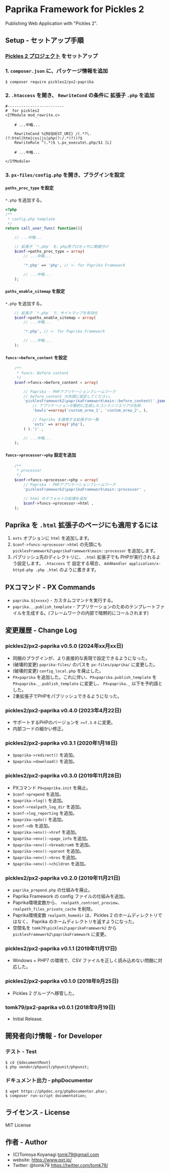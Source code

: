 # Paprika Framework for Pickles 2

Publishing Web Application with "Pickles 2".


## Setup - セットアップ手順

### [Pickles 2 プロジェクト](https://pickles2.com/) をセットアップ

### 1. `composer.json` に、パッケージ情報を追加

```
$ composer require pickles2/px2-paprika
```


### 2. `.htaccess` を開き、 `RewriteCond` の条件に 拡張子 `.php` を追加

```
#-------------------------
#  for pickles2
<IfModule mod_rewrite.c>

	# ...中略...

	RewriteCond %{REQUEST_URI} /(.*?\.(?:html|htm|css|js|php(?:/.*)?))?$
	RewriteRule ^(.*)$ \.px_execute\.php/$1 [L]

	# ...中略...

</IfModule>
```

### 3. `px-files/config.php` を開き、プラグインを設定

#### `paths_proc_type` を設定

`*.php` を追加する。

```php
<?php
/**
 * config.php template
 */
return call_user_func( function(){

	// ...中略...

	// 拡張子 `*.php` を、php用プロセッサに関連付け
	$conf->paths_proc_type = array(
		// ...中略...

		'*.php' => 'php', // <- for Paprika Framework

		// ...中略...
	);
```

#### `paths_enable_sitemap` を設定

`*.php` を追加する。

```php
	// 拡張子 `*.php` で、サイトマップを有効化
	$conf->paths_enable_sitemap = array(
		// ...中略...

		'*.php', // <- for Paprika Framework

		// ...中略...
	);
```

#### `funcs->before_content` を設定

```php
	/**
	 * funcs: Before content
	 */
	$conf->funcs->before_content = array(

		// Paprika - PHPアプリケーションフレームワーク
		// before_content の先頭に設定してください。
		'picklesFramework2\paprikaFramework\main::before_content('.json_encode( array(
			// アプリケーションが動的に生成したコンテンツエリアの名称
			'bowls'=>array('custom_area_1', 'custom_area_2', ),

			// Paprika を適用する拡張子の一覧
			'exts' => array('php'),
		) ).')' ,

		// ...中略...
	);
```

#### `funcs->processor->php` 設定を追加

```php
	/**
	 * processor
	 */
	$conf->funcs->processor->php = array(
		// Paprika - PHPアプリケーションフレームワーク
		'picklesFramework2\paprikaFramework\main::processor' ,

		// html のデフォルトの処理を追加
		$conf->funcs->processor->html ,
	);
```


## Paprika を `.html` 拡張子のページにも適用するには

1. `exts` オプションに `html` を追加します。
2. `$conf->funcs->processor->html` の先頭にも `picklesFramework2\paprikaFramework\main::processor` を追加します。
3. パブリッシュ先のディレクトリに、 `.html` 拡張子でも PHPが実行されるよう設定します。 `.htaccess` で 設定する場合、 `AddHandler application/x-httpd-php .php .html` のように書きます。


## PXコマンド - PX Commands

- `paprika.${xxxxx}` - カスタムコマンドを実行する。
- `paprika._.publish_template` - アプリケーションのためのテンプレートファイルを生成する。(フレームワークの内部で暗黙的にコールされます)


## 変更履歴 - Change Log

### pickles2/px2-paprika v0.5.0 (2024年xx月xx日)

- 同梱のプラグインが、より直接的な表現で設定できるようになった。
- (破壊的変更) `paprika-files/` のパスを `px-files/paprika/` に変更した。
- (破壊的変更) `config_local.php` を廃止した。
- `PX=paprika` を追加した。これに伴い、`PX=paprika.publish_template` を `PX=paprika._.publish_template` に変更し、 `PX=paprika._` 以下を予約語とした。
- 2重拡張子でPHPをパブリッシュできるようになった。

### pickles2/px2-paprika v0.4.0 (2023年4月22日)

- サポートするPHPのバージョンを `>=7.3.0` に変更。
- 内部コードの細かい修正。

### pickles2/px2-paprika v0.3.1 (2020年1月18日)

- `$paprika->redirect()` を追加。
- `$paprika->download()` を追加。

### pickles2/px2-paprika v0.3.0 (2019年11月28日)

- PXコマンド `PX=paprika.init` を廃止。
- `$conf->prepend` を追加。
- `$paprika->log()` を追加。
- `$conf->realpath_log_dir` を追加。
- `$conf->log_reporting` を追加。
- `$paprika->pdo()` を追加。
- `$conf->db` を追加。
- `$paprika->env()->href` を追加。
- `$paprika->env()->page_info` を追加。
- `$paprika->env()->breadcrumb` を追加。
- `$paprika->env()->parent` を追加。
- `$paprika->env()->bros` を追加。
- `$paprika->env()->children` を追加。

### pickles2/px2-paprika v0.2.0 (2019年11月21日)

- `paprika_prepend.php` の仕組みを廃止。
- Paprika Framework の config ファイルの仕組みを追加。
- Paprika環境変数から、 `realpath_controot_preview`、`realpath_files_private_cache` を削除。
- Paprika環境変数 `realpath_homedir` は、Pickles 2 のホームディレクトリではなく、 Paprika のホームディレクトリを返すようになった。
- 空間名を `tomk79\pickles2\paprikaFramework2` から `picklesFramework2\paprikaFramework` に変更。

### pickles2/px2-paprika v0.1.1 (2019年11月17日)

- Windows + PHP7 の環境で、CSV ファイルを正しく読み込めない問題に対応した。

### pickles2/px2-paprika v0.1.0 (2018年9月25日)

- Pickles 2 グループへ移管した。

### tomk79/px2-paprika v0.0.1 (2018年9月19日)

- Initial Release.


## 開発者向け情報 - for Developer


### テスト - Test

```
$ cd {$documentRoot}
$ php vendor/phpunit/phpunit/phpunit;
```


### ドキュメント出力 - phpDocumentor

```
$ wget https://phpdoc.org/phpDocumentor.phar;
$ composer run-script documentation;
```


## ライセンス - License

MIT License


## 作者 - Author

- (C)Tomoya Koyanagi <tomk79@gmail.com>
- website: <https://www.pxt.jp/>
- Twitter: @tomk79 <https://twitter.com/tomk79/>
